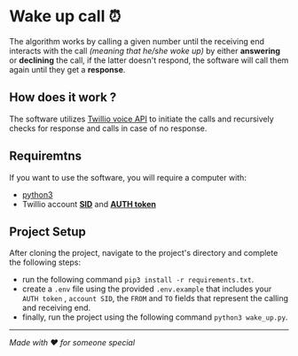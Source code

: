 # Wake up call :alarm_clock:
The algorithm works by calling a given number until the receiving end interacts with the call *(meaning that he/she woke up)* by either **answering** or **declining** the call, if the latter doesn't respond, the software will call them again until they get a **response**.

## How does it work ?
The software utilizes [Twillio voice API](https://www.twilio.com/docs/voice/make-calls) to initiate the calls and recursively checks for response and calls in case of no response.
## Requiremtns
If you want to use the software, you will require a computer with:
- [python3](https://www.python.org/downloads/)
- Twillio account **[SID]("https://www.twilio.com/docs/glossary/what-is-a-sid")** and **[AUTH token]("https://www.twilio.com/docs/iam/access-tokens")**

## Project Setup
After cloning the project, navigate to the project's directory and complete the following steps:
- run the following command `pip3 install -r requirements.txt`.
- create a `.env` file using the provided `.env.example` that includes your `AUTH token` , `account SID`, the `FROM` and `TO` fields that represent the calling and receiving end.
- finally, run the project using the following command `python3 wake_up.py`.
___
*Made with ♥️ for someone special*
